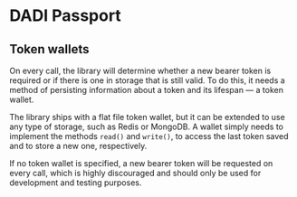 # DADI Passport

## Token wallets

On every call, the library will determine whether a new bearer token is required or if there is one in storage that is still valid. To do this, it needs a method of persisting information about a token and its lifespan — a token wallet.

The library ships with a flat file token wallet, but it can be extended to use any type of storage, such as Redis or MongoDB. A wallet simply needs to implement the methods `read()` and `write()`, to access the last token saved and to store a new one, respectively.

If no token wallet is specified, a new bearer token will be requested on every call, which is highly discouraged and should only be used for development and testing purposes.
